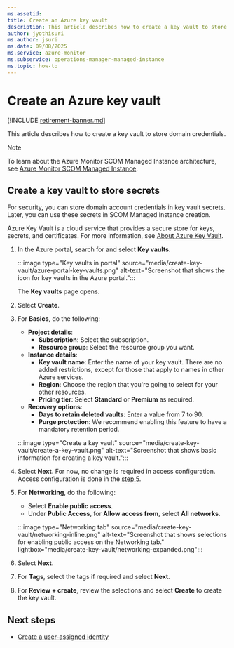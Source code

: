 ```yaml
---
ms.assetid: 
title: Create an Azure key vault
description: This article describes how to create a key vault to store domain credentials.
author: jyothisuri
ms.author: jsuri
ms.date: 09/08/2025
ms.service: azure-monitor
ms.subservice: operations-manager-managed-instance
ms.topic: how-to
---
```


# Create an Azure key vault

[!INCLUDE [retirement-banner.md](includes/retirement-banner.md)]

This article describes how to create a key vault to store domain credentials.

>[!NOTE]
> To learn about the Azure Monitor SCOM Managed Instance architecture, see [Azure Monitor SCOM Managed Instance](overview.md).

## Create a key vault to store secrets

For security, you can store domain account credentials in key vault secrets. Later, you can use these secrets in SCOM Managed Instance creation.

Azure Key Vault is a cloud service that provides a secure store for keys, secrets, and certificates. For more information, see [About Azure Key Vault](/azure/key-vault/general/overview).

1. In the Azure portal, search for and select **Key vaults**.

     :::image type="Key vaults in portal" source="media/create-key-vault/azure-portal-key-vaults.png" alt-text="Screenshot that shows the icon for key vaults in the Azure portal.":::

   The **Key vaults** page opens.

1. Select **Create**.

1. For **Basics**, do the following:
    - **Project details**:
        - **Subscription**: Select the subscription.
        - **Resource group**: Select the resource group you want.
    - **Instance details**:
        - **Key vault name**: Enter the name of your key vault. There are no added restrictions, except for those that apply to names in other Azure services.
        - **Region**: Choose the region that you're going to select for your other resources.
        - **Pricing tier**: Select **Standard** or **Premium** as required.
    - **Recovery options**:
        - **Days to retain deleted vaults**: Enter a value from 7 to 90.
        - **Purge protection**: We recommend enabling this feature to have a mandatory retention period.

   :::image type="Create a key vault" source="media/create-key-vault/create-a-key-vault.png" alt-text="Screenshot that shows basic information for creating a key vault.":::

1. Select **Next**. For now, no change is required in access configuration. Access configuration is done in the [step 5](create-user-assigned-identity.md).

1. For **Networking**, do the following:
    - Select **Enable public access**.
    - Under **Public Access**, for **Allow access from**, select **All networks**.

   :::image type="Networking tab" source="media/create-key-vault/networking-inline.png" alt-text="Screenshot that shows selections for enabling public access on the Networking tab." lightbox="media/create-key-vault/networking-expanded.png":::

1. Select **Next**.
1. For **Tags**, select the tags if required and select **Next**.
1. For **Review + create**, review the selections and select **Create** to create the key vault.
  
## Next steps

- [Create a user-assigned identity](create-user-assigned-identity.md)